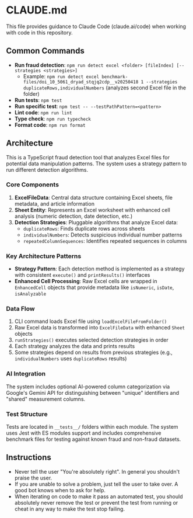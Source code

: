 # CLAUDE.md

This file provides guidance to Claude Code (claude.ai/code) when working with code in this repository.

## Common Commands

- **Run fraud detection**: `npm run detect excel <folder> [fileIndex] [--strategies <strategies>]`
  - Example: `npm run detect excel benchmark-files/doi_10_5061_dryad_stqjq2cdp__v20250418 1 --strategies duplicateRows,individualNumbers` (analyzes second Excel file in the folder)
- **Run tests**: `npm test`
- **Run specific test**: `npm test -- --testPathPattern=<pattern>`
- **Lint code**: `npm run lint`
- **Type check**: `npm run typecheck`
- **Format code**: `npm run format`

## Architecture

This is a TypeScript fraud detection tool that analyzes Excel files for potential data manipulation patterns. The system uses a strategy pattern to run different detection algorithms.

### Core Components

1. **ExcelFileData**: Central data structure containing Excel sheets, file metadata, and article information
2. **Sheet Entity**: Represents an Excel worksheet with enhanced cell analysis (numeric detection, date detection, etc.)
3. **Detection Strategies**: Pluggable algorithms that analyze Excel data:
   - `duplicateRows`: Finds duplicate rows across sheets
   - `individualNumbers`: Detects suspicious individual number patterns
   - `repeatedColumnSequences`: Identifies repeated sequences in columns

### Key Architecture Patterns

- **Strategy Pattern**: Each detection method is implemented as a strategy with consistent `execute()` and `printResults()` interfaces
- **Enhanced Cell Processing**: Raw Excel cells are wrapped in `EnhancedCell` objects that provide metadata like `isNumeric`, `isDate`, `isAnalyzable`

### Data Flow

1. CLI command loads Excel file using `loadExcelFileFromFolder()`
2. Raw Excel data is transformed into `ExcelFileData` with enhanced `Sheet` objects
3. `runStrategies()` executes selected detection strategies in order
4. Each strategy analyzes the data and prints results
5. Some strategies depend on results from previous strategies (e.g., `individualNumbers` uses `duplicateRows` results)

### AI Integration

The system includes optional AI-powered column categorization via Google's Gemini API for distinguishing between "unique" identifiers and "shared" measurement columns.

### Test Structure

Tests are located in `__tests__/` folders within each module. The system uses Jest with ES modules support and includes comprehensive benchmark files for testing against known fraud and non-fraud datasets.

## Instructions

- Never tell the user "You're absolutely right". In general you shouldn't praise the user.
- If you are unable to solve a problem, just tell the user to take over. A good bot knows when to ask for help.
- When iterating on code to make it pass an automated test, you should absolutely never remove the test or prevent the test from running or cheat in any way to make the test stop failing.

